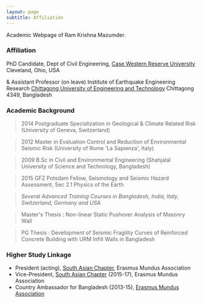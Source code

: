 ```yaml
---
layout: page
subtitle: Affiliation
---
```

Academic Webpage of Ram Krishna Mazumder.

### Affiliation
PhD Candidate,
Dept of Civil Engineering, [Case Western Reserve University](http://www.case.edu)
Cleveland, Ohio, USA

&
Assistant Professor (on leave)
Institute of Earthquake Engineering Research
[Chittagong University of Engineering and Technology](http://www.cuet.ac.bd)
Chittagong 4349, Bangladesh

### Academic Background
> 2014    Postgraduate Specialization in Geological & Climate Related Risk (University of Geneva, Switzerland)

> 2012    Master in Evaluation Control and Reduction of Environmental Seismic Risk (University of Rome 'La Sapienza', Italy)

> 2009    B.Sc in Civil and Environmental Engineering (Shahjalal University of Science and Technology, Bangladesh)

> 2015    GFZ Potsdam Fellow, Seismology and Seismic Hazard Assessment, Sec 2.1 Physics of the Earth

> *Several Advanced Training Courses in Bangladesh, India, Italy, Switzerland,  Germany and USA*

> Master's Thesis : Non-linear Static Pushover Analysis of  Masonry Wall

> PG Thesis       : Development of Seismic Fragility Curves of Reinforced Concrete Building with URM Infill Walls in Bangladesh

### Higher Study Linkage
* President (acting), [South Asian Chapter](http://www.em-a.eu/en/about-ema/regional-chapters/south-asian-chapter.html), Erasmus Mundus Association
* Vice-President, [South Asian Chapter](http://www.em-a.eu/en/about-ema/regional-chapters/south-asian-chapter.html) (2015-17), Erasmus Mundus Association
* Country Ambassador for Bangladesh (2013-15), [Erasmus Mundus Association](http://www.em-a.eu)
